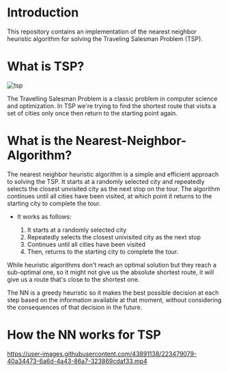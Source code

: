 # Introduction
This repository contains an implementation of the nearest neighbor heuristic algorithm for solving the Traveling Salesman Problem (TSP).

# What is TSP?
![tsp](https://co-enzyme.fr/wp-content/uploads/2020/06/tsp.jpg)

The Travelling Salesman Problem is a classic problem in computer science and optimization. In TSP we're trying to find the shortest route that visits a set of cities  only once then return to the starting point again.

# What is the Nearest-Neighbor-Algorithm?
The nearest neighbor heuristic algorithm is a simple and efficient approach to solving the TSP. It starts at a randomly selected city and repeatedly selects the closest unvisited city as the next stop on the tour. The algorithm continues until all cities have been visited, at which point it returns to the starting city to complete the tour.
- It works as follows:

   1. It starts at a randomly selected city
   2. Repeatedly selects the closest univisited city as the next stop
   3. Continues until all cities have been visited
   4. Then, returns to the starting city to complete the tour.

While heuristic algorithms don't reach an optimal solution but they reach a sub-optimal one, so it might not give us the absolute shortest route, it will give us a route that's close to the shortest one.

The NN is a greedy heuristic so it makes the best possible decision at each step based on the information available at that moment, without considering the consequences of that decision in the future.

# How the NN works for TSP
https://user-images.githubusercontent.com/43891138/223479079-40a34473-6a6d-4a43-86a7-323869cdaf33.mp4
